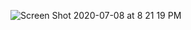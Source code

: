 ![Screen Shot 2020-07-08 at 8 21 19 PM](https://user-images.githubusercontent.com/22358682/86982988-9a67d400-c158-11ea-9244-53ed9b012c34.png)

<!--
### Hi there 👋


**schmidyy/schmidyy** is a ✨ _special_ ✨ repository because its `README.md` (this file) appears on your GitHub profile.

Here are some ideas to get you started:

- 🔭 I’m currently working on ...
- 🌱 I’m currently learning ...
- 👯 I’m looking to collaborate on ...
- 🤔 I’m looking for help with ...
- 💬 Ask me about ...
- 📫 How to reach me: ...
- 😄 Pronouns: ...
- ⚡ Fun fact: ...
-->
